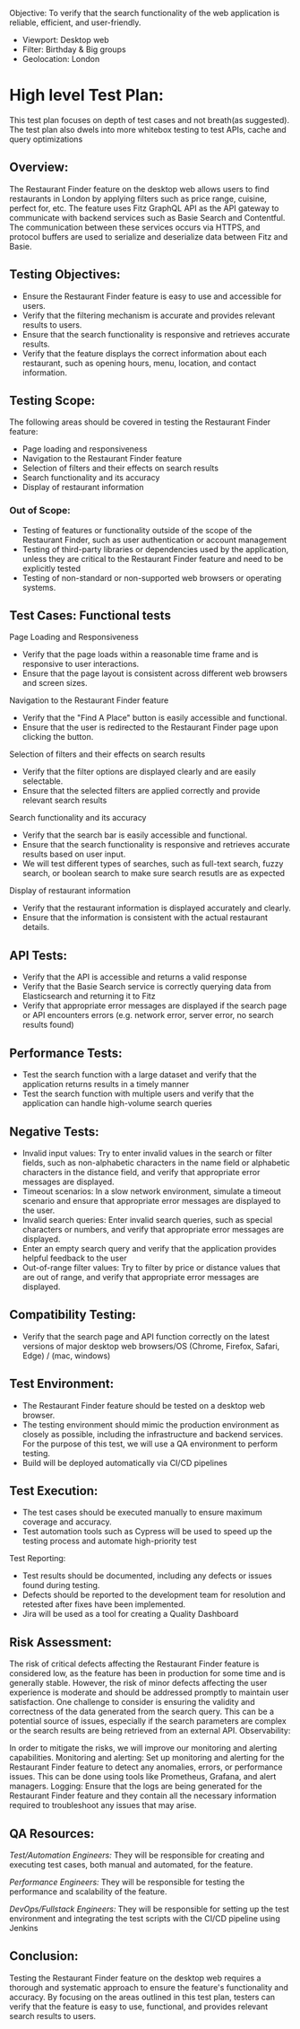 Objective: To verify that the search functionality of the web application is reliable, efficient, and user-friendly.
- Viewport: Desktop web
- Filter: Birthday & Big groups
- Geolocation: London

# High level Test Plan:
This test plan focuses on depth of test cases and not breath(as suggested). The test plan also dwels into more whitebox testing to test APIs, cache and query optimizations

## Overview:
The Restaurant Finder feature on the desktop web allows users to find restaurants in London by applying filters such as price range, cuisine, perfect for, etc. The feature uses Fitz GraphQL API as the API gateway to communicate with backend services such as Basie Search and Contentful. The communication between these services occurs via HTTPS, and protocol buffers are used to serialize and deserialize data between Fitz and Basie.

## Testing Objectives:

* Ensure the Restaurant Finder feature is easy to use and accessible for users.
* Verify that the filtering mechanism is accurate and provides relevant results to users.
* Ensure that the search functionality is responsive and retrieves accurate results.
* Verify that the feature displays the correct information about each restaurant, such as opening hours, menu, location, and contact information.

## Testing Scope:
The following areas should be covered in testing the Restaurant Finder feature:
* Page loading and responsiveness
* Navigation to the Restaurant Finder feature
* Selection of filters and their effects on search results
* Search functionality and its accuracy
* Display of restaurant information

### Out of Scope:
* Testing of features or functionality outside of the scope of the Restaurant Finder, such as user authentication or account management
* Testing of third-party libraries or dependencies used by the application, unless they are critical to the Restaurant Finder feature and need to be explicitly tested
* Testing of non-standard or non-supported web browsers or operating systems.

## Test Cases: Functional tests
Page Loading and Responsiveness
* Verify that the page loads within a reasonable time frame and is responsive to user interactions.
* Ensure that the page layout is consistent across different web browsers and screen sizes.

Navigation to the Restaurant Finder feature
* Verify that the "Find A Place" button is easily accessible and functional.
* Ensure that the user is redirected to the Restaurant Finder page upon clicking the button.


Selection of filters and their effects on search results
* Verify that the filter options are displayed clearly and are easily selectable.
* Ensure that the selected filters are applied correctly and provide relevant search results

Search functionality and its accuracy
* Verify that the search bar is easily accessible and functional.
* Ensure that the search functionality is responsive and retrieves accurate results based on user input.
* We will test different types of searches, such as full-text search, fuzzy search, or boolean search to make sure search resutls are as expected

Display of restaurant information
* Verify that the restaurant information is displayed accurately and clearly.
* Ensure that the information is consistent with the actual restaurant details.

## API Tests: 
* Verify that the API is accessible and returns a valid response
* Verify that the Basie Search service is correctly querying data from Elasticsearch and returning it to Fitz
* Verify that appropriate error messages are displayed if the search page or API encounters errors (e.g. network error, server error, no search results found)
 
## Performance Tests:
* Test the search function with a large dataset and verify that the application returns results in a timely manner
* Test the search function with multiple users and verify that the application can handle high-volume search queries

## Negative Tests:
* Invalid input values: Try to enter invalid values in the search or filter fields, such as non-alphabetic characters in the name field or alphabetic characters in the distance field, and verify that appropriate error messages are displayed.
* Timeout scenarios: In a slow network environment, simulate a timeout scenario and ensure that appropriate error messages are displayed to the user.
* Invalid search queries: Enter invalid search queries, such as special characters or numbers, and verify that appropriate error messages are displayed.
* Enter an empty search query and verify that the application provides helpful feedback to the user
* Out-of-range filter values: Try to filter by price or distance values that are out of range, and verify that appropriate error messages are displayed.

## Compatibility Testing:
* Verify that the search page and API function correctly on the latest versions of major desktop web browsers/OS (Chrome, Firefox, Safari, Edge) / (mac, windows)

## Test Environment:
* The Restaurant Finder feature should be tested on a desktop web browser.
* The testing environment should mimic the production environment as closely as possible, including the infrastructure and backend services. For the purpose of this test, we will use a QA environment to perform testing.
* Build will be deployed automatically via CI/CD pipelines

## Test Execution:
* The test cases should be executed manually to ensure maximum coverage and accuracy.
* Test automation tools such as Cypress will be used to speed up the testing process and automate high-priority test 

Test Reporting:
* Test results should be documented, including any defects or issues found during testing.
* Defects should be reported to the development team for resolution and retested after fixes have been implemented.
* Jira will be used as a tool for creating a Quality Dashboard


## Risk Assessment:
The risk of critical defects affecting the Restaurant Finder feature is considered low, as the feature has been in production for some time and is generally stable.
However, the risk of minor defects affecting the user experience is moderate and should be addressed promptly to maintain user satisfaction.
One challenge to consider is ensuring the validity and correctness of the data generated from the search query. This can be a potential source of issues, especially if the search parameters are complex or the search results are being retrieved from an external API.
Observability:

In order to mitigate the risks, we will improve our monitoring and alerting capabilities.
Monitoring and alerting: Set up monitoring and alerting for the Restaurant Finder feature to detect any anomalies, errors, or performance issues. This can be done using tools like Prometheus, Grafana, and alert managers.
Logging: Ensure that the logs are being generated for the Restaurant Finder feature and they contain all the necessary information required to troubleshoot any issues that may arise.

## QA Resources:

*Test/Automation Engineers:* They will be responsible for creating and executing test cases, both manual and automated, for the feature.

*Performance Engineers:* They will be responsible for testing the performance and scalability of the feature.

*DevOps/Fullstack Engineers:* They will be responsible for setting up the test environment and integrating the test scripts with the CI/CD pipeline using Jenkins


## Conclusion:
Testing the Restaurant Finder feature on the desktop web requires a thorough and systematic approach to ensure the feature's functionality and accuracy.
By focusing on the areas outlined in this test plan, testers can verify that the feature is easy to use, functional, and provides relevant search results to users.


